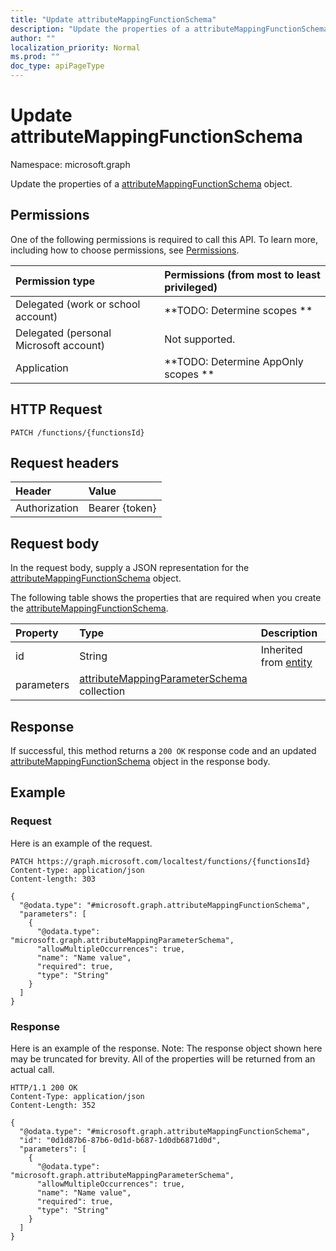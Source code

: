 ```yaml
---
title: "Update attributeMappingFunctionSchema"
description: "Update the properties of a attributeMappingFunctionSchema object."
author: ""
localization_priority: Normal
ms.prod: ""
doc_type: apiPageType
---
```


# Update attributeMappingFunctionSchema

Namespace: microsoft.graph

Update the properties of a [attributeMappingFunctionSchema](../resources/attributemappingfunctionschema.md) object.

## Permissions
One of the following permissions is required to call this API. To learn more, including how to choose permissions, see [Permissions](/concepts/permissions-reference.md).

|Permission type|Permissions (from most to least privileged)|
|:---|:---|
|Delegated (work or school account)|**TODO: Determine scopes **|
|Delegated (personal Microsoft account)|Not supported.|
|Application|**TODO: Determine AppOnly scopes **|

## HTTP Request
<!-- {
  "blockType": "ignored"
}
-->
``` http
PATCH /functions/{functionsId}
```

## Request headers
|Header|Value|
|:---|:---|
|Authorization|Bearer {token}|

## Request body
In the request body, supply a JSON representation for the [attributeMappingFunctionSchema](../resources/attributemappingfunctionschema.md) object.

The following table shows the properties that are required when you create the [attributeMappingFunctionSchema](../resources/attributemappingfunctionschema.md).

|Property|Type|Description|
|:---|:---|:---|
|id|String| Inherited from [entity](../resources/entity.md)|
|parameters|[attributeMappingParameterSchema](../resources/attributemappingparameterschema.md) collection||



## Response
If successful, this method returns a `200 OK` response code and an updated [attributeMappingFunctionSchema](../resources/attributemappingfunctionschema.md) object in the response body.

## Example

### Request
Here is an example of the request.
<!-- {
  "blockType": "request",
  "name": "update_attributemappingfunctionschema"
}
-->
``` http
PATCH https://graph.microsoft.com/localtest/functions/{functionsId}
Content-type: application/json
Content-length: 303

{
  "@odata.type": "#microsoft.graph.attributeMappingFunctionSchema",
  "parameters": [
    {
      "@odata.type": "microsoft.graph.attributeMappingParameterSchema",
      "allowMultipleOccurrences": true,
      "name": "Name value",
      "required": true,
      "type": "String"
    }
  ]
}
```

### Response
Here is an example of the response. Note: The response object shown here may be truncated for brevity. All of the properties will be returned from an actual call.
<!-- {
  "blockType": "response",
  "truncated": true
}
-->
``` http
HTTP/1.1 200 OK
Content-Type: application/json
Content-Length: 352

{
  "@odata.type": "#microsoft.graph.attributeMappingFunctionSchema",
  "id": "0d1d87b6-87b6-0d1d-b687-1d0db6871d0d",
  "parameters": [
    {
      "@odata.type": "microsoft.graph.attributeMappingParameterSchema",
      "allowMultipleOccurrences": true,
      "name": "Name value",
      "required": true,
      "type": "String"
    }
  ]
}
```


